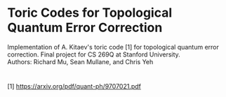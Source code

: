 # Toric Codes for Topological Quantum Error Correction
Implementation of A. Kitaev's toric code [1] for topological quantum error correction. Final project 
for CS 269Q at Stanford University. <br/>
Authors: Richard Mu, Sean Mullane, and Chris Yeh 
# 
[1] https://arxiv.org/pdf/quant-ph/9707021.pdf 
